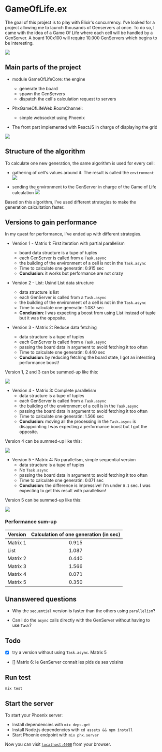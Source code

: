 # GameOfLife.ex

The goal of this project is to play with Elixir's concurrency.
I've looked for a project allowing me to launch thousands of Genservers at once.
To do so, I came with the idea of a Game Of Life where each cell will be handled by a GenServer.
A board 100x100 will require 10.000 GenServers which begins to be interesting.

![](./docs/each_cell.png)

## Main parts of the project

- module GameOfLifeCore: the engine
    - generate the board
    - spawn the GenServers
    - dispatch the cell's calculation request to servers

- PhxGameOfLifeWeb.RoomChannel:
    - simple websocket using Phoenix

- The front part implemented with ReactJS in charge of displaying the grid

![](./docs/_communication.png)

## Structure of the algorithm

To calculate one new generation, the same algorithm is used for every cell:
  - gathering of cell's values around it. The result is called the `environment`
  ![](./docs/algo_extract.png)

  - sending the environment to the GenServer in charge of the Game of Life calculation
  ![](./docs/algo_genserver.png)

Based on this algorithm, I've used different strategies to make the generation calcultation faster.

## Versions to gain performance

In my quest for performance, I've ended up with different strategies.

- Version 1 - Matrix 1: First iteration with partial parallelism
    - board data structure is a tupe of tuples
    - each GenServer is called from a `Task.async`
    - the building of the environment of a cell is not in the `Task.async`
    - Time to calculate one generatin: 0.915 sec
    - **Conclusion**: it works but performance are not crazy

- Version 2 - List: Usind List data structure
    - data structure is list
    - each GenServer is called from a `Task.async`
    - the building of the environment of a cell is not in the `Task.async`
    - Time to calculate one generatin: 1.087 sec
    - **Conclusion**: I was expecting a boost from using List instead of tuple but it was the opopsite.

- Version 3 - Matrix 2: Reduce data fetching
    - data structure is a tupe of tuples
    - each GenServer is called from a `Task.async`
    - passing the board data in argument to avoid fetching it too often
    - Time to calculate one generatin: 0.440 sec
    - **Conclusion**: by reducing fetching the board state, I got an intersting performance boost!

Version 1, 2 and 3 can be summed-up like this:

![](./docs/algo_partial_parallelism.png)

- Version 4 - Matrix 3: Complete parallelism
    - data structure is a tupe of tuples
    - each GenServer is called from a `Task.async`
    - the building of the environment of a cell is in the `Task.async`
    - passing the board data in argument to avoid fetching it too often
    - Time to calculate one generatin: 1.566 sec
    - **Conclusion**: moving all the processing in the `Task.async` is disappointing I was expecting a performance boost but I got the opposite.

Version 4 can be summed-up like this:

![](./docs/algo_complete_parallelism.png)

- Version 5 - Matrix 4: No parallelism, simple sequential version
    - data structure is a tupe of tuples
    - No `Task.async`
    - passing the board data in argument to avoid fetching it too often
    - Time to calculate one generatin: 0.071 sec
    - **Conclusion**: the difference is impressive! I'm under `0.1` sec. I was expecting to get this result with parallelism!

Version 5 can be summed-up like this:

![](./docs/algo_sequential.png)

### Performance sum-up

| Version       | Calculation of one generation (in sec)  |
| ------------- |:-------------:|
| Matrix 1      | 0.915 |
| List          | 1.087 |
| Matrix 2      | 0.440 |
| Matrix 3      | 1.566 |
| Matrix 4      | 0.071 |
| Matrix 5      | 0.350 |

## Unanswered questions

- Why the `sequential` version is faster than the others using `parallelism`?

- Can I do the `async` calls directly with the GenServer without having to use `Task`?

## Todo

- [X] try a version without using `Task.async`. Matrix 5
- [] Matrix 6: le GenServer connait les pids de ses voisins

## Run test

`mix test`

## Start the server

To start your Phoenix server:

  * Install dependencies with `mix deps.get`
  * Install Node.js dependencies with `cd assets && npm install`
  * Start Phoenix endpoint with `mix phx.server`

Now you can visit [`localhost:4000`](http://localhost:4000) from your browser.
